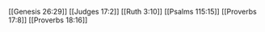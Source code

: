 [[Genesis 26:29]]
[[Judges 17:2]]
[[Ruth 3:10]]
[[Psalms 115:15]]
[[Proverbs 17:8]]
[[Proverbs 18:16]]
